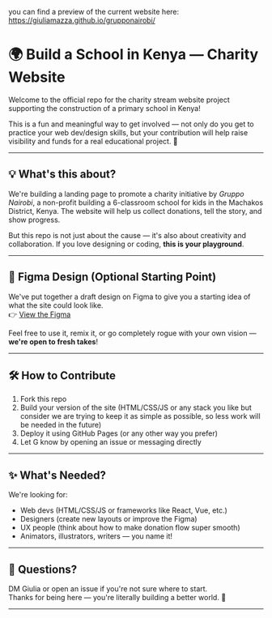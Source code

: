 you can find a preview of the current website here: https://giuliamazza.github.io/grupponairobi/

# 🌍 Build a School in Kenya — Charity Website

Welcome to the official repo for the charity stream website project supporting the construction of a primary school in Kenya!

This is a fun and meaningful way to get involved — not only do you get to practice your web dev/design skills, but your contribution will help raise visibility and funds for a real educational project. 💚

---

## 💡 What's this about?

We're building a landing page to promote a charity initiative by *Gruppo Nairobi*, a non-profit building a 6-classroom school for kids in the Machakos District, Kenya. The website will help us collect donations, tell the story, and show progress.

But this repo is not just about the cause — it's also about creativity and collaboration. If you love designing or coding, **this is your playground**.

---

## 🎨 Figma Design (Optional Starting Point)

We've put together a draft design on Figma to give you a starting idea of what the site could look like.  
👉 [View the Figma](https://www.figma.com/design/whRPIFr9S16t6tA8tpDqV3/nairobi-group-page?node-id=0-1&t=JXDeLwcFAKvELLad-1)

Feel free to use it, remix it, or go completely rogue with your own vision — **we're open to fresh takes**!

---

## 🛠️ How to Contribute

1. Fork this repo
2. Build your version of the site (HTML/CSS/JS or any stack you like but consider we are trying to keep it as simple as possible, so less work will be needed in the future)
3. Deploy it using GitHub Pages (or any other way you prefer)
4. Let G know by opening an issue or messaging directly

---

## ✨ What's Needed?

We're looking for:
- Web devs (HTML/CSS/JS or frameworks like React, Vue, etc.)
- Designers (create new layouts or improve the Figma)
- UX people (think about how to make donation flow super smooth)
- Animators, illustrators, writers — you name it!

---

## 💬 Questions?

DM Giulia or open an issue if you're not sure where to start.  
Thanks for being here — you're literally building a better world. 🌱

---
